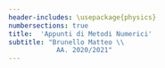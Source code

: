 ```yaml
---
header-includes: \usepackage{physics}
numbersections: true
title:  'Appunti di Metodi Numerici'
subtitle: "Brunello Matteo \\
            AA. 2020/2021"
---
```


